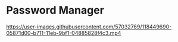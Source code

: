 # Password Manager

https://user-images.githubusercontent.com/57032769/118449690-05871d00-b711-11eb-9bf1-04885828f4c3.mp4
